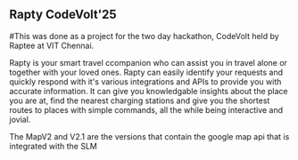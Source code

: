 ## Rapty CodeVolt'25

#This was done as a project for the two day hackathon, CodeVolt held by Raptee at VIT Chennai.

Rapty is your smart travel ccompanion who can assist you in travel alone or together with your loved ones. Rapty can easily identify your requests and quickly respond with it's various integrations and APIs to provide you with accurate information. It can give you knowledgable insights about the place you are at, find the nearest charging stations and give you the shortest routes to places with simple commands, all the while being interactive and jovial.

The MapV2 and V2.1 are the versions that contain the google map api that is integrated with the SLM 
